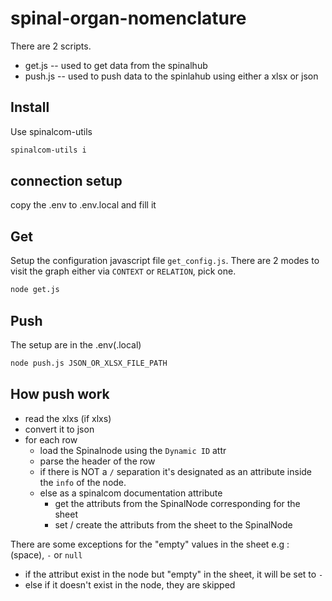 # spinal-organ-nomenclature

There are 2 scripts.

- get.js -- used to get data from the spinalhub
- push.js -- used to push data to the spinlahub using either a xlsx or json

## Install

Use spinalcom-utils

```sh
spinalcom-utils i
```

## connection setup

copy the .env to .env.local and fill it

## Get

Setup the configuration javascript file `get_config.js`.
There are 2 modes to visit the graph either via `CONTEXT` or `RELATION`, pick one.

```sh
node get.js
```

## Push

The setup are in the .env(.local)

```sh
node push.js JSON_OR_XLSX_FILE_PATH
```

## How push work

- read the xlxs (if xlxs)
- convert it to json
- for each row
  - load the Spinalnode using the `Dynamic ID` attr
  - parse the header of the row
  - if there is NOT a `/` separation it's designated as an attribute inside the `info` of the node.
  - else as a spinalcom documentation attribute
    - get the attributs from the SpinalNode corresponding for the sheet
    - set / create the attributs from the sheet to the SpinalNode

There are some exceptions for the "empty" values in the sheet e.g : ` ` (space), `-` or `null`

- if the attribut exist in the node but "empty" in the sheet, it will be set to `-`
- else if it doesn't exist in the node, they are skipped
